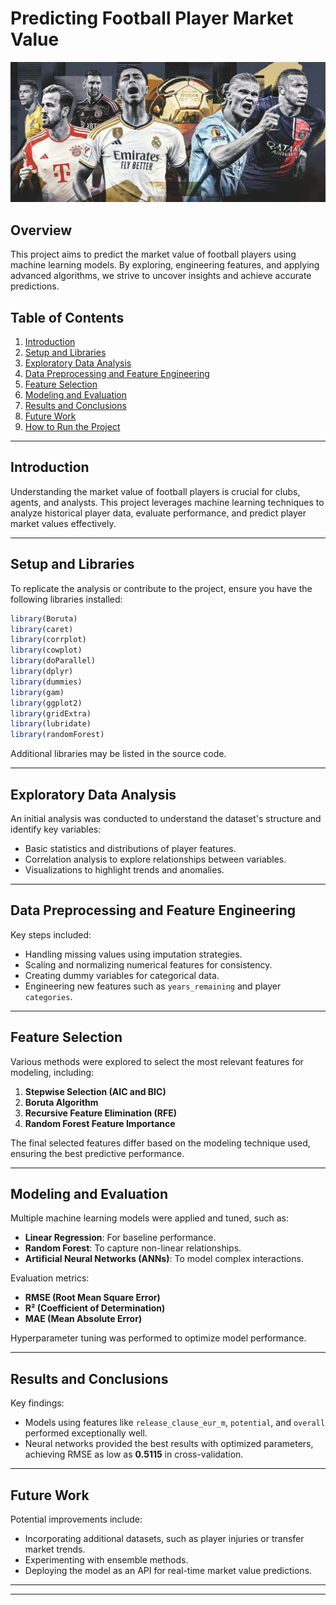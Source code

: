 # Predicting Football Player Market Value

![Project Banner](Top_2024.jpg)

## Overview

This project aims to predict the market value of football players using machine learning models. By exploring, engineering features, and applying advanced algorithms, we strive to uncover insights and achieve accurate predictions.

## Table of Contents

1. [Introduction](#introduction)
2. [Setup and Libraries](#setup-and-libraries)
3. [Exploratory Data Analysis](#exploratory-data-analysis)
4. [Data Preprocessing and Feature Engineering](#data-preprocessing-and-feature-engineering)
5. [Feature Selection](#feature-selection)
6. [Modeling and Evaluation](#modeling-and-evaluation)
7. [Results and Conclusions](#results-and-conclusions)
8. [Future Work](#future-work)
9. [How to Run the Project](#how-to-run-the-project)

---

## Introduction

Understanding the market value of football players is crucial for clubs, agents, and analysts. This project leverages machine learning techniques to analyze historical player data, evaluate performance, and predict player market values effectively.

---

## Setup and Libraries

To replicate the analysis or contribute to the project, ensure you have the following libraries installed:

```R
library(Boruta)
library(caret)
library(corrplot)
library(cowplot)
library(doParallel)
library(dplyr)
library(dummies)
library(gam)
library(ggplot2)
library(gridExtra)
library(lubridate)
library(randomForest)
```

Additional libraries may be listed in the source code.

---

## Exploratory Data Analysis

An initial analysis was conducted to understand the dataset's structure and identify key variables:
- Basic statistics and distributions of player features.
- Correlation analysis to explore relationships between variables.
- Visualizations to highlight trends and anomalies.

---

## Data Preprocessing and Feature Engineering

Key steps included:
- Handling missing values using imputation strategies.
- Scaling and normalizing numerical features for consistency.
- Creating dummy variables for categorical data.
- Engineering new features such as `years_remaining` and player `categories`.

---

## Feature Selection

Various methods were explored to select the most relevant features for modeling, including:
1. **Stepwise Selection (AIC and BIC)**
2. **Boruta Algorithm**
3. **Recursive Feature Elimination (RFE)**
4. **Random Forest Feature Importance**

The final selected features differ based on the modeling technique used, ensuring the best predictive performance.

---

## Modeling and Evaluation

Multiple machine learning models were applied and tuned, such as:
- **Linear Regression**: For baseline performance.
- **Random Forest**: To capture non-linear relationships.
- **Artificial Neural Networks (ANNs)**: To model complex interactions.

Evaluation metrics:
- **RMSE (Root Mean Square Error)**
- **R² (Coefficient of Determination)**
- **MAE (Mean Absolute Error)**

Hyperparameter tuning was performed to optimize model performance.

---

## Results and Conclusions

Key findings:
- Models using features like `release_clause_eur_m`, `potential`, and `overall` performed exceptionally well.
- Neural networks provided the best results with optimized parameters, achieving RMSE as low as **0.5115** in cross-validation.


---

## Future Work

Potential improvements include:
- Incorporating additional datasets, such as player injuries or transfer market trends.
- Experimenting with ensemble methods.
- Deploying the model as an API for real-time market value predictions.

---


---

